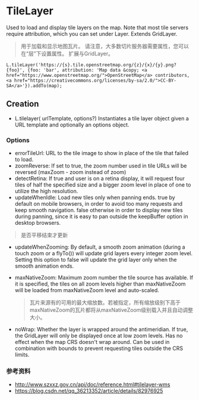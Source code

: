 # TileLayer

Used to load and display tile layers on the map. Note that most tile servers require attribution, which you can set under Layer. Extends GridLayer.
> 用于加载和显示地图瓦片。 请注意，大多数切片服务器需要属性，您可以在“层”下设置属性。 扩展与GridLayer。

```
L.tileLayer('https://{s}.tile.openstreetmap.org/{z}/{x}/{y}.png?{foo}', {foo: 'bar', attribution: 'Map data &copy; <a href="https://www.openstreetmap.org/">OpenStreetMap</a> contributors, <a href="https://creativecommons.org/licenses/by-sa/2.0/">CC-BY-SA</a>'}).addTo(map);

```

## Creation

- L.tilelayer(<String> urlTemplate, <TileLayer options> options?)
  Instantiates a tile layer object given a URL template and optionally an options object.


### Options

- errorTileUrl: URL to the tile image to show in place of the tile that failed to load.
- zoomReverse: If set to true, the zoom number used in tile URLs will be reversed (maxZoom - zoom instead of zoom)
- detectRetina: If true and user is on a retina display, it will request four tiles of half the specified size and a bigger zoom level in place of one to utilize the high resolution.
- updateWhenIdle: Load new tiles only when panning ends. true by default on mobile browsers, in order to avoid too many requests and keep smooth navigation. false otherwise in order to display new tiles during panning, since it is easy to pan outside the keepBuffer option in desktop browsers.
> 是否平移结束才更新

- updateWhenZooming: By default, a smooth zoom animation (during a touch zoom or a flyTo()) will update grid layers every integer zoom level. Setting this option to false will update the grid layer only when the smooth animation ends.

- maxNativeZoom: Maximum zoom number the tile source has available. If it is specified, the tiles on all zoom levels higher than maxNativeZoom will be loaded from maxNativeZoom level and auto-scaled.
  > 瓦片来源有的可用的最大缩放数。若被指定，所有缩放级别下高于maxNativeZoom的瓦片都将从maxNativeZoom级别载入并且自动调整大小。

- noWrap: Whether the layer is wrapped around the antimeridian. If true, the GridLayer will only be displayed once at low zoom levels. Has no effect when the map CRS doesn't wrap around. Can be used in combination with bounds to prevent requesting tiles outside the CRS limits.



### 参考资料

- http://www.szxxz.gov.cn/api/doc/reference.html#tilelayer-wms
- https://blog.csdn.net/qq_36213352/article/details/82976925
